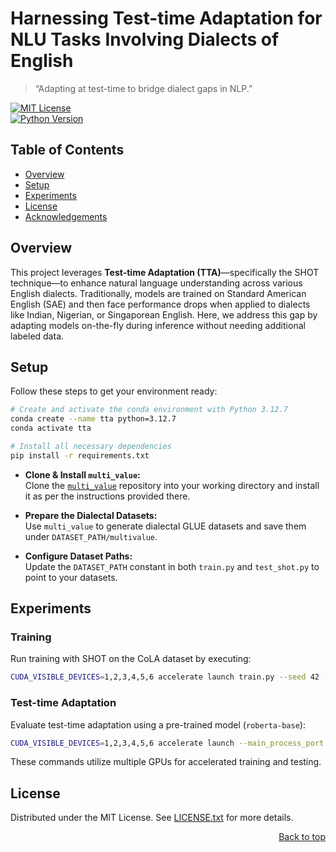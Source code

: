 # Harnessing Test-time Adaptation for NLU Tasks Involving Dialects of English

> “Adapting at test-time to bridge dialect gaps in NLP.”  

[![MIT License](https://img.shields.io/badge/License-MIT-blue.svg)](LICENSE.txt)  
[![Python Version](https://img.shields.io/badge/Python-3.12.7-blue.svg)](https://www.python.org/downloads/)

## Table of Contents

- [Overview](#overview)
- [Setup](#setup)
- [Experiments](#experiments)
- [License](#license)
- [Acknowledgements](#acknowledgements)

## Overview

This project leverages **Test-time Adaptation (TTA)**—specifically the SHOT technique—to enhance natural language understanding across various English dialects. Traditionally, models are trained on Standard American English (SAE) and then face performance drops when applied to dialects like Indian, Nigerian, or Singaporean English. Here, we address this gap by adapting models on-the-fly during inference without needing additional labeled data.

## Setup

Follow these steps to get your environment ready:

```bash
# Create and activate the conda environment with Python 3.12.7
conda create --name tta python=3.12.7
conda activate tta

# Install all necessary dependencies
pip install -r requirements.txt
```

- **Clone & Install `multi_value`:**  
  Clone the [`multi_value`](https://github.com/SALT-NLP/multi-value) repository into your working directory and install it as per the instructions provided there.

- **Prepare the Dialectal Datasets:**  
  Use `multi_value` to generate dialectal GLUE datasets and save them under `DATASET_PATH/multivalue`.

- **Configure Dataset Paths:**  
  Update the `DATASET_PATH` constant in both `train.py` and `test_shot.py` to point to your datasets.

## Experiments

### Training

Run training with SHOT on the CoLA dataset by executing:

```bash
CUDA_VISIBLE_DEVICES=1,2,3,4,5,6 accelerate launch train.py --seed 42 --max_epoch 30 --dset cola
```

### Test-time Adaptation

Evaluate test-time adaptation using a pre-trained model (`roberta-base`):

```bash
CUDA_VISIBLE_DEVICES=1,2,3,4,5,6 accelerate launch --main_process_port 29600 test_shot.py --dset cola --model_name roberta-base --seed 42 --max_epoch 30 --int_filename cola_SAE_train_0 --validation_dataset cola_Indian_validation --val_size 0
```

These commands utilize multiple GPUs for accelerated training and testing.

## License

Distributed under the MIT License. See [LICENSE.txt](LICENSE.txt) for more details.

<p align="right"><a href="#top">Back to top</a></p>
